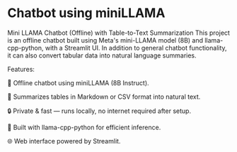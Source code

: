 # Chatbot using miniLLAMA
Mini LLAMA Chatbot (Offline) with Table-to-Text Summarization This project is an offline chatbot built using Meta's mini-LLAMA model (8B) and llama-cpp-python, with a Streamlit UI. In addition to general chatbot functionality, it can also convert tabular data into natural language summaries.

Features:

💬 Offline chatbot using miniLLAMA (8B Instruct).

🧠 Summarizes tables in Markdown or CSV format into natural text.

🔒 Private & fast — runs locally, no internet required after setup.

🧊 Built with llama-cpp-python for efficient inference.

🌐 Web interface powered by Streamlit.
